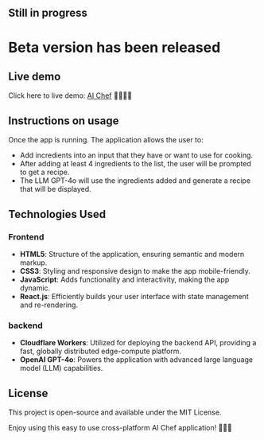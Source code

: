 ## Still in progress
# Beta version has been released 

## Live demo

Click here to live demo: [AI Chef](https://cdmain.github.io/ai-chef/) 🤖🧑‍🍳🚀

## Instructions on usage

Once the app is running. The application allows the user to:

- Add incredients into an input that they have or want to use for cooking.
- After adding at least 4 ingredients to the list, the user will be prompted to get a recipe.
- The LLM GPT-4o will use the ingredients added and generate a recipe that will be displayed.

## Technologies Used
### Frontend
- **HTML5**: Structure of the application, ensuring semantic and modern markup.
- **CSS3**: Styling and responsive design to make the app mobile-friendly.
- **JavaScript**: Adds functionality and interactivity, making the app dynamic.
- **React.js**: Efficiently builds your user interface with state management and re-rendering.
### backend
- **Cloudflare Workers**: Utilized for deploying the backend API, providing a fast, globally distributed edge-compute platform.
- **OpenAI GPT-4o**: Powers the application with advanced large language model (LLM) capabilities.

## License
This project is open-source and available under the MIT License.

Enjoy using this easy to use cross-platform AI Chef application! 🤖🧑‍🍳
